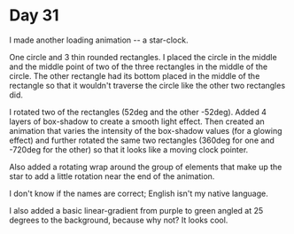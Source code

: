 # Day 31

I made another loading animation -- a star-clock.

One circle and 3 thin rounded rectangles. I placed the circle in the middle and the middle point of two of the three rectangles in the middle of the circle. The other rectangle had its bottom placed in the middle of the rectangle so that it wouldn't traverse the circle like the other two rectangles did.

I rotated two of the rectangles (52deg and the other -52deg). Added 4 layers of box-shadow to create a smooth light effect. Then created an animation that varies the intensity of the box-shadow values (for a glowing effect) and further rotated the same two rectangles (360deg for one and -720deg for the other) so that it looks like a moving clock pointer.

Also added a rotating wrap around the group of elements that make up the star to add a little rotation near the end of the animation.

I don't know if the names are correct; English isn't my native language.

I also added a basic linear-gradient from purple to green angled at 25 degrees to the background, because why not? It looks cool.
